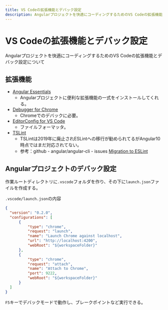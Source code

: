 ```yaml
---
title: VS Codeの拡張機能とデバック設定
description: Angularプロジェクトを快適にコーディングするためのVS Codeの拡張機能とデバック設定について
---
```


# VS Codeの拡張機能とデバック設定

Angularプロジェクトを快適にコーディングするためのVS Codeの拡張機能とデバック設定について

<google-ads/>

## 拡張機能

* [Angular Essentials](https://marketplace.visualstudio.com/items?itemName=johnpapa.angular-essentials)
  * Angularプロジェクトに便利な拡張機能の一式をインストールしてくれる。
* [Debugger for Chrome](https://marketplace.visualstudio.com/items?itemName=msjsdiag.debugger-for-chrome)
  * Chromeでのデバックに必要。
* [EditorConfig for VS Code](https://marketplace.visualstudio.com/items?itemName=EditorConfig.EditorConfig)
  * ファイルフォーマッタ。
* [TSLint](https://marketplace.visualstudio.com/items?itemName=ms-vscode.vscode-typescript-tslint-plugin)
  * TSLintは2019年に廃止されESLintへの移行が勧められてるがAngular10時点ではまだ対応されてない。
  * 参考：github - angular/angular-cli - issues [Migration to ESLint](https://github.com/angular/angular-cli/issues/13732)

## Angularプロジェクトのデバック設定

作業ルートディレクトリに`.vscode`フォルダを作り、その下に`launch.json`ファイルを作成する。

`.vscode/launch.json`の内容

```json
{
  "version": "0.2.0",
  "configurations": [
      {
          "type": "chrome",
          "request": "launch",
          "name": "Launch Chrome against localhost",
          "url": "http://localhost:4200",
          "webRoot": "${workspaceFolder}"
      },
      {
          "type": "chrome",
          "request": "attach",
          "name": "Attach to Chrome",
          "port": 9222,
          "webRoot": "${workspaceFolder}"
      }
  ]
}
```

`F5`キーでデバックモードで動作し、ブレークポイントなど実行できる。
